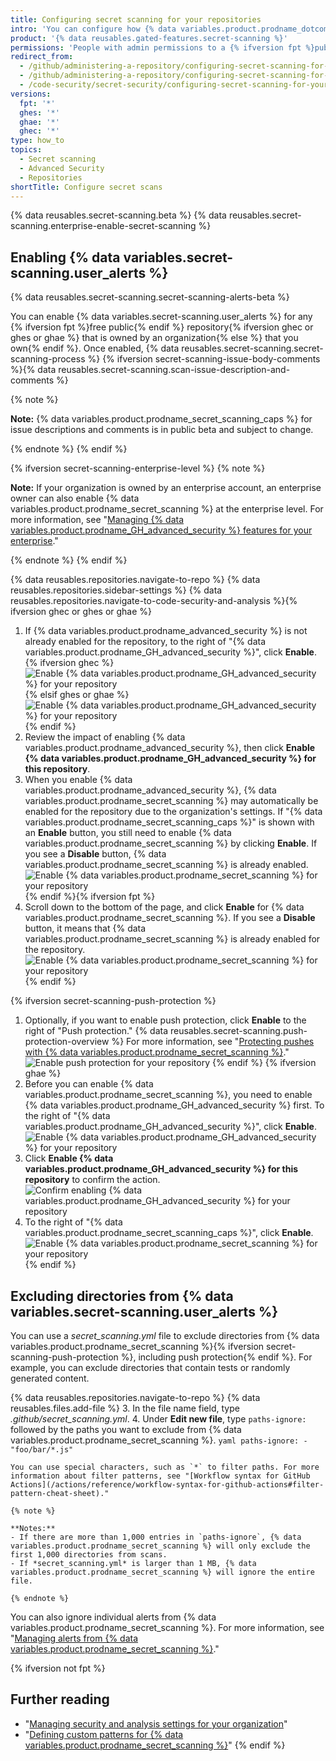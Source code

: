 ```yaml
---
title: Configuring secret scanning for your repositories
intro: 'You can configure how {% data variables.product.prodname_dotcom %} scans your repositories for leaked secrets and generates alerts.'
product: '{% data reusables.gated-features.secret-scanning %}'
permissions: 'People with admin permissions to a {% ifversion fpt %}public {% endif %}repository can enable {% data variables.product.prodname_secret_scanning %} for the repository.'
redirect_from:
  - /github/administering-a-repository/configuring-secret-scanning-for-private-repositories
  - /github/administering-a-repository/configuring-secret-scanning-for-your-repositories
  - /code-security/secret-security/configuring-secret-scanning-for-your-repositories
versions:
  fpt: '*'
  ghes: '*'
  ghae: '*'
  ghec: '*'
type: how_to
topics:
  - Secret scanning
  - Advanced Security
  - Repositories
shortTitle: Configure secret scans
---
```


{% data reusables.secret-scanning.beta %}
{% data reusables.secret-scanning.enterprise-enable-secret-scanning %}

## Enabling {% data variables.secret-scanning.user_alerts %}

{% data reusables.secret-scanning.secret-scanning-alerts-beta %} 

You can enable {% data variables.secret-scanning.user_alerts %} for any {% ifversion fpt %}free public{% endif %} repository{% ifversion ghec or ghes or ghae %} that is owned by an organization{% else %} that you own{% endif %}. Once enabled, {% data reusables.secret-scanning.secret-scanning-process %}  {% ifversion secret-scanning-issue-body-comments %}{% data reusables.secret-scanning.scan-issue-description-and-comments %}

{% note %}

**Note:** {% data variables.product.prodname_secret_scanning_caps %} for issue descriptions and comments is in public beta and subject to change.

{% endnote %}
{% endif %}

{% ifversion secret-scanning-enterprise-level %}
{% note %}

**Note:** If your organization is owned by an enterprise account, an enterprise owner can also enable {% data variables.product.prodname_secret_scanning %} at the enterprise level. For more information, see "[Managing {% data variables.product.prodname_GH_advanced_security %} features for your enterprise](/admin/code-security/managing-github-advanced-security-for-your-enterprise/managing-github-advanced-security-features-for-your-enterprise)."

{% endnote %}
{% endif %}

{% data reusables.repositories.navigate-to-repo %}
{% data reusables.repositories.sidebar-settings %}
{% data reusables.repositories.navigate-to-code-security-and-analysis %}{% ifversion ghec or ghes or ghae %}
1. If {% data variables.product.prodname_advanced_security %} is not already enabled for the repository, to the right of "{% data variables.product.prodname_GH_advanced_security %}", click **Enable**.
   {% ifversion ghec %}![Enable {% data variables.product.prodname_GH_advanced_security %} for your repository](/assets/images/help/repository/enable-ghas-dotcom.png)
   {% elsif ghes or ghae %}![Enable {% data variables.product.prodname_GH_advanced_security %} for your repository](/assets/images/enterprise/3.1/help/repository/enable-ghas.png){% endif %}
1. Review the impact of enabling {% data variables.product.prodname_advanced_security %}, then click **Enable {% data variables.product.prodname_GH_advanced_security %} for this repository**.
1. When you enable {% data variables.product.prodname_advanced_security %}, {% data variables.product.prodname_secret_scanning %} may automatically be enabled for the repository due to the organization's settings. If "{% data variables.product.prodname_secret_scanning_caps %}" is shown with an **Enable** button, you still need to enable {% data variables.product.prodname_secret_scanning %} by clicking **Enable**. If you see a **Disable** button, {% data variables.product.prodname_secret_scanning %} is already enabled. 
   ![Enable {% data variables.product.prodname_secret_scanning %} for your repository](/assets/images/help/repository/enable-secret-scanning-ghec.png){% endif %}{% ifversion fpt %}
2. Scroll down to the bottom of the page, and click **Enable** for {% data variables.product.prodname_secret_scanning %}. If you see a **Disable** button, it means that {% data variables.product.prodname_secret_scanning %} is already enabled for the repository. 
   ![Enable {% data variables.product.prodname_secret_scanning %} for your repository](/assets/images/help/repository/enable-secret-scanning-alerts-fpt.png){% endif %}

{% ifversion secret-scanning-push-protection %}
1. Optionally, if you want to enable push protection, click **Enable** to the right of "Push protection." {% data reusables.secret-scanning.push-protection-overview %} For more information, see "[Protecting pushes with {% data variables.product.prodname_secret_scanning %}](/code-security/secret-scanning/protecting-pushes-with-secret-scanning)."
   ![Enable push protection for your repository](/assets/images/help/repository/secret-scanning-enable-push-protection.png)
{% endif %}
{% ifversion ghae %}
1. Before you can enable {% data variables.product.prodname_secret_scanning %}, you need to enable {% data variables.product.prodname_GH_advanced_security %} first. To the right of "{% data variables.product.prodname_GH_advanced_security %}", click **Enable**.
   ![Enable {% data variables.product.prodname_GH_advanced_security %} for your repository](/assets/images/enterprise/github-ae/repository/enable-ghas-ghae.png)
2. Click **Enable {% data variables.product.prodname_GH_advanced_security %} for this repository** to confirm the action.
   ![Confirm enabling {% data variables.product.prodname_GH_advanced_security %} for your repository](/assets/images/enterprise/github-ae/repository/enable-ghas-confirmation-ghae.png)
3. To the right of "{% data variables.product.prodname_secret_scanning_caps %}", click **Enable**.
   ![Enable {% data variables.product.prodname_secret_scanning %} for your repository](/assets/images/enterprise/github-ae/repository/enable-secret-scanning-ghae.png)
{% endif %}

## Excluding directories from {% data variables.secret-scanning.user_alerts %}

You can use a *secret_scanning.yml* file to exclude directories from {% data variables.product.prodname_secret_scanning %}{% ifversion secret-scanning-push-protection %}, including push protection{% endif %}. For example, you can exclude directories that contain tests or randomly generated content.

{% data reusables.repositories.navigate-to-repo %}
{% data reusables.files.add-file %}
3. In the file name field, type *.github/secret_scanning.yml*.
4. Under **Edit new file**, type `paths-ignore:` followed by the paths you want to exclude from {% data variables.product.prodname_secret_scanning %}.
    ``` yaml
    paths-ignore:
      - "foo/bar/*.js"
    ```
    
    You can use special characters, such as `*` to filter paths. For more information about filter patterns, see "[Workflow syntax for GitHub Actions](/actions/reference/workflow-syntax-for-github-actions#filter-pattern-cheat-sheet)."

    {% note %}
    
    **Notes:**
    - If there are more than 1,000 entries in `paths-ignore`, {% data variables.product.prodname_secret_scanning %} will only exclude the first 1,000 directories from scans.
    - If *secret_scanning.yml* is larger than 1 MB, {% data variables.product.prodname_secret_scanning %} will ignore the entire file.
    
    {% endnote %}

You can also ignore individual alerts from {% data variables.product.prodname_secret_scanning %}. For more information, see "[Managing alerts from {% data variables.product.prodname_secret_scanning %}](/github/administering-a-repository/managing-alerts-from-secret-scanning#managing-secret-scanning-alerts)."

{% ifversion not fpt %}
## Further reading

- "[Managing security and analysis settings for your organization](/organizations/keeping-your-organization-secure/managing-security-and-analysis-settings-for-your-organization)"
- "[Defining custom patterns for {% data variables.product.prodname_secret_scanning %}](/code-security/secret-security/defining-custom-patterns-for-secret-scanning)"
{% endif %}
